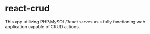 # react-crud
This app utilizing PHP/MySQL/React serves as a fully functioning web application capable of CRUD actions.
